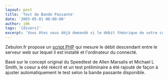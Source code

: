 ```yaml
---
layout: post
title: 'Test de Bande Passante'
date: '2003-05-01 00:00:00'
author: j0k
tags: '[divers]'
excerpt: 'Vous êtes vous déjà demandé si le débit théorique de votre connexion internet correspond au débit réel ?'
---
```


Zebulon.fr propose un [script PHP](http://www.zebulon.fr/outils/speedtest/test-de-connexion.php) qui mesure le débit descendant entre le serveur web sur lequel il est installé et l'ordinateur du connecté.

Basé sur le concept original du Speedtest de Allen Marsalis et Michael L Smith, le coeur a été réécrit et un test préliminaire a été rajouté de façon à ajuster automatiquement le test selon la bande passante disponible.
